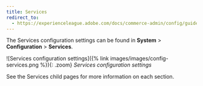 ```yaml
---
title: Services
redirect_to:
  - https://experienceleague.adobe.com/docs/commerce-admin/config/guide-overview.html
---
```


The Services configuration settings can be found in **System** > **Configuration** > **Services**.

![Services configuration settings]({% link images/images/config-services.png %}){: .zoom}
_Services configuration settings_

See the Services child pages for more information on each section.
